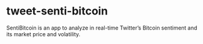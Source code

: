 tweet-senti-bitcoin
===================

SentiBitcoin is an app to analyze in real-time Twitter’s Bitcoin sentiment and its market price and volatility. 
